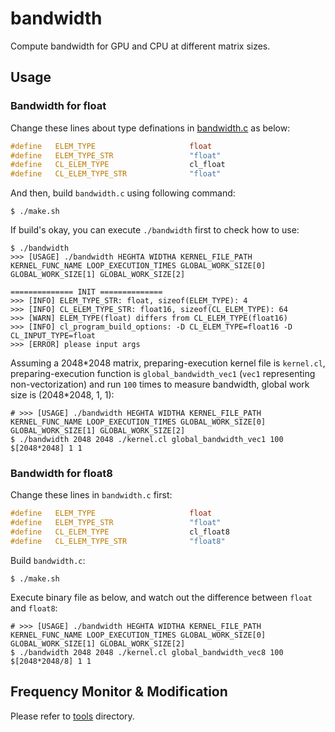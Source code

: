 # bandwidth

Compute bandwidth for GPU and CPU at different matrix sizes.

## Usage

### Bandwidth for float

Change these lines about type definations in [bandwidth.c](./bandwidth.c) as below:

```cc
#define   ELEM_TYPE                     float
#define   ELEM_TYPE_STR                 "float"
#define   CL_ELEM_TYPE                  cl_float
#define   CL_ELEM_TYPE_STR              "float"
```

And then, build `bandwidth.c` using following command:

```shell
$ ./make.sh
```

If build's okay, you can execute `./bandwidth` first to check how to use:

```shell
$ ./bandwidth 
>>> [USAGE] ./bandwidth HEGHTA WIDTHA KERNEL_FILE_PATH KERNEL_FUNC_NAME LOOP_EXECUTION_TIMES GLOBAL_WORK_SIZE[0] GLOBAL_WORK_SIZE[1] GLOBAL_WORK_SIZE[2]

============== INIT ==============
>>> [INFO] ELEM_TYPE_STR: float, sizeof(ELEM_TYPE): 4
>>> [INFO] CL_ELEM_TYPE_STR: float16, sizeof(CL_ELEM_TYPE): 64
>>> [WARN] ELEM_TYPE(float) differs from CL_ELEM_TYPE(float16)
>>> [INFO] cl_program_build_options: -D CL_ELEM_TYPE=float16 -D CL_INPUT_TYPE=float
>>> [ERROR] please input args
```

Assuming a 2048\*2048 matrix, preparing-execution kernel file is `kernel.cl`, preparing-execution function is `global_bandwidth_vec1` (`vec1` representing non-vectorization) and run `100` times to measure bandwidth, global work size is (2048\*2048, 1, 1): 

```shell
# >>> [USAGE] ./bandwidth HEGHTA WIDTHA KERNEL_FILE_PATH KERNEL_FUNC_NAME LOOP_EXECUTION_TIMES GLOBAL_WORK_SIZE[0] GLOBAL_WORK_SIZE[1] GLOBAL_WORK_SIZE[2]
$ ./bandwidth 2048 2048 ./kernel.cl global_bandwidth_vec1 100 $[2048*2048] 1 1
```

### Bandwidth for float8

Change these lines in `bandwidth.c` first:

```cc
#define   ELEM_TYPE                     float
#define   ELEM_TYPE_STR                 "float"
#define   CL_ELEM_TYPE                  cl_float8
#define   CL_ELEM_TYPE_STR              "float8"
```

Build `bandwidth.c`:

```shell
$ ./make.sh
```

Execute binary file as below, and watch out the difference between `float` and `float8`:
```shell
# >>> [USAGE] ./bandwidth HEGHTA WIDTHA KERNEL_FILE_PATH KERNEL_FUNC_NAME LOOP_EXECUTION_TIMES GLOBAL_WORK_SIZE[0] GLOBAL_WORK_SIZE[1] GLOBAL_WORK_SIZE[2]
$ ./bandwidth 2048 2048 ./kernel.cl global_bandwidth_vec8 100 $[2048*2048/8] 1 1
```

## Frequency Monitor & Modification

Please refer to [tools](./tools) directory.
